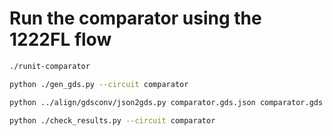 # Run the comparator using the 1222FL flow

```bash
./runit-comparator

python ./gen_gds.py --circuit comparator

python ../align/gdsconv/json2gds.py comparator.gds.json comparator.gds

python ./check_results.py --circuit comparator
```
